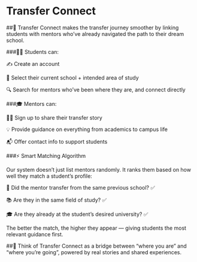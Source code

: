 # Transfer Connect

##🚀 Transfer Connect makes the transfer journey smoother by linking students with mentors who’ve already navigated the path to their dream school.

###👩‍🎓 Students can:

  ✍️ Create an account
  
  🎯 Select their current school + intended area of study
  
  🔍 Search for mentors who’ve been where they are, and connect directly

###🎓 Mentors can:

  🧑‍🏫 Sign up to share their transfer story
  
  💡 Provide guidance on everything from academics to campus life
  
  📬 Offer contact info to support students

###⚡ Smart Matching Algorithm

Our system doesn’t just list mentors randomly. It ranks them based on how well they match a student’s profile:

  🏫 Did the mentor transfer from the same previous school? ✅
  
  📚 Are they in the same field of study? ✅
  
  🎓 Are they already at the student’s desired university? ✅
  

The better the match, the higher they appear — giving students the most relevant guidance first.

##💬 Think of Transfer Connect as a bridge between “where you are” and “where you’re going”, powered by real stories and shared experiences.
